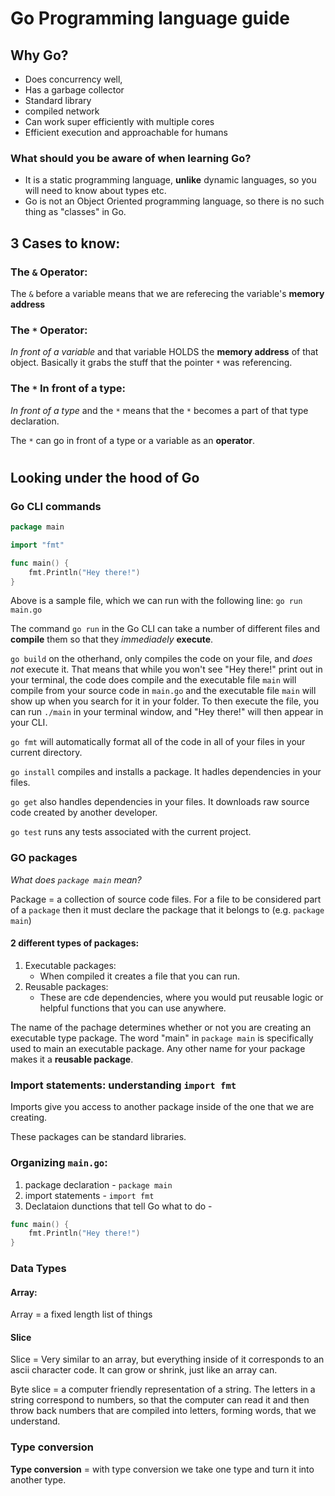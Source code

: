 # Go Programming language guide

## Why Go?

- Does concurrency well,
- Has a garbage collector
- Standard library
- compiled network
- Can work super efficiently with multiple cores
- Efficient execution and approachable for humans

### What should you be aware of when learning Go?

- It is a static programming language, **unlike** dynamic languages, so you will need to know about types etc.
- Go is not an Object Oriented programming language, so there is no such thing as "classes" in Go.

## 3 Cases to know:

### The `&` Operator:

The `&` before a variable means that we are referecing the variable's **memory address**

### The `*` Operator:

_In front of a variable_ and that variable HOLDS the **memory address** of that object. Basically it grabs the stuff that the pointer `*` was referencing.

### The `*` In front of a type:

_In front of a type_ and the `*` means that the `*` becomes a part of that type declaration.

The `*` can go in front of a type or a variable as an **operator**.

#

## Looking under the hood of Go

### Go CLI commands

```Go
package main

import "fmt"

func main() {
    fmt.Println("Hey there!")
}
```

Above is a sample file, which we can run with the following line:
`go run main.go`

The command `go run` in the Go CLI can take a number of different files and **compile** them so that they _immediadely_ **execute**.

`go build` on the otherhand, only compiles the code on your file, and _does not_ execute it. That means that while you won't see "Hey there!" print out in your terminal, the code does compile and the executable file `main` will compile from your source code in `main.go` and the executable file `main` will show up when you search for it in your folder. To then execute the file, you can run `./main` in your terminal window, and "Hey there!" will then appear in your CLI.

`go fmt` will automatically format all of the code in all of your files in your current directory.

`go install` compiles and installs a package. It hadles dependencies in your files.

`go get` also handles dependencies in your files. It downloads raw source code created by another developer.

`go test` runs any tests associated with the current project.

### GO packages

_What does `package main` mean?_

Package = a collection of source code files. For a file to be considered part of a `package` then it must declare the package that it belongs to (e.g. `package main`)

#### 2 different types of packages:

1. Executable packages:
   - When compiled it creates a file that you can run.
2. Reusable packages:
   - These are cde dependencies, where you would put reusable logic or helpful functions that you can use anywhere.

The name of the pachage determines whether or not you are creating an executable type package. The word "main" in `package main` is specifically used to main an executable package. Any other name for your package makes it a **reusable package**.

### Import statements: understanding `import fmt`

Imports give you access to another package inside of the one that we are creating.

These packages can be standard libraries.

### Organizing `main.go`:

1. package declaration - `package main`
2. import statements - `import fmt`
3. Declataion dunctions that tell Go what to do -

```Go
func main() {
    fmt.Println("Hey there!")
}
```

### Data Types

#### Array:

Array = a fixed length list of things

#### Slice

Slice = Very similar to an array, but everything inside of it corresponds to an ascii character code. It can grow or shrink, just like an array can.

Byte slice = a computer friendly representation of a string. The letters in a string correspond to numbers, so that the computer can read it and then throw back numbers that are compiled into letters, forming words, that we understand. 

### Type conversion

**Type conversion** = with type conversion we take one type and turn it into another type.
